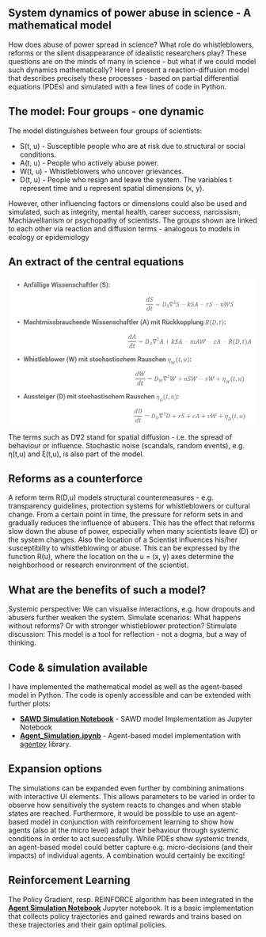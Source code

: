 ## System dynamics of power abuse in science - A mathematical model
                           
How does abuse of power spread in science? What role do whistleblowers, reforms or the silent disappearance of idealistic researchers play? These questions are on the minds of many in science - but what if we could model such dynamics mathematically? Here I present a reaction-diffusion model that describes precisely these processes - based on partial differential equations (PDEs) and simulated with a few lines of code in Python.

## The model: Four groups - one dynamic
The model distinguishes between four groups of scientists: 
* S(t, u) - Susceptible people who are at risk due to structural or social conditions.
* A(t, u) - People who actively abuse power.
* W(t, u) - Whistleblowers who uncover grievances.
* D(t, u) - People who resign and leave the system. The variables t represent time and u represent spatial dimensions (x, y).

However, other influencing factors or dimensions could also be used and simulated, such as integrity, mental health, career success, narcissism, Machiavellianism or psychopathy of scientists.
The groups shown are linked to each other via reaction and diffusion terms - analogous to models in ecology or epidemiology

## An extract of the central equations

![Formeln](pdes.png)

The terms such as D∇2 stand for spatial diffusion - i.e. the spread of behaviour or influence. Stochastic noise (scandals, random events), e.g. η(t,u) and ξ(t,u), is also part of the model.

## Reforms as a counterforce
A reform term R(D,u) models structural countermeasures - e.g. transparency guidelines, protection systems for whistleblowers or cultural change. From a certain point in time, the pressure for reform sets in and gradually reduces the influence of abusers. This has the effect that reforms slow down the abuse of power, especially when many scientists leave (D) or the system changes. Also the location of a Scientist influences his/her susceptibilty
to whistleblowing or abuse. This can be expressed by the function R(u), where the location on the u = (x, y) axes determine the neighborhood or research environment of the scientist.

## What are the benefits of such a model?
Systemic perspective: We can visualise interactions, e.g. how dropouts and abusers further weaken the system.
Simulate scenarios: What happens without reforms? Or with stronger whistleblower protection?
Stimulate discussion: This model is a tool for reflection - not a dogma, but a way of thinking.

## Code & simulation available
I have implemented the mathematical model as well as the agent-based model in Python. The code is openly accessible and can be extended with further plots:

- **[SAWD Simulation Notebook](SAWD_PDEs.ipynb)** - SAWD model Implementation as Jupyter Notebook
- **[Agent_Simulation.ipynb](Agent_Simulation.ipynb)** - Agent-based model implementation with [agentpy](https://agentpy.readthedocs.io/en/latest/) library.

## Expansion options 
The simulations can be expanded even further by combining animations with interactive UI elements. This allows parameters to be varied in order to observe how sensitively the system reacts to changes and when stable states are reached. Furthermore, it would be possible to use an agent-based model in conjunction with reinforcement learning to show how agents (also at the micro level) adapt their behaviour through systemic conditions in order to act successfully. While PDEs show systemic trends, an agent-based model could better capture e.g. micro-decisions (and their impacts) of individual agents. A combination would certainly be exciting!

## Reinforcement Learning
The Policy Gradient, resp. REINFORCE algorithm has been integrated in the **[Agent Simulation Notebook](Agent_Simulation.ipynb)** Jupyter notebook. It is a basic implementation that collects policy trajectories and gained rewards and trains based on these trajectories and their gain optimal policies. 
 
